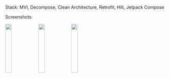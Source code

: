 Stack: MVI, Decompose, Clean Architecture, Retrofit, Hilt, Jetpack Compose

Screenshots:

<img src="https://github.com/user-attachments/assets/d9657f5c-50aa-4fc1-9a36-005517ffe01a" width="20%"></img>
<img src="https://github.com/user-attachments/assets/326e606f-38ea-4f37-9583-dd5f14b72d84" width="20%"></img>
<img src="https://github.com/user-attachments/assets/8351660a-837b-426f-8734-455b13c3984d" width="20%"></img>


